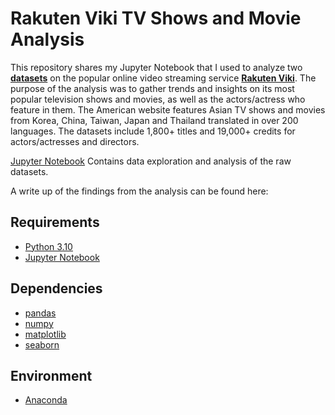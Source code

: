 # Rakuten Viki TV Shows and Movie Analysis

This repository shares my Jupyter Notebook that I used to analyze two **[datasets](https://www.kaggle.com/datasets/victorsoeiro/rakuten-tv-dramas-and-movies)** on the popular online video streaming service **[Rakuten Viki](https://www.viki.com/)**. The purpose of the analysis was to gather trends and insights on its most popular television shows and movies, as well as the actors/actress who feature in them. The American website features Asian TV shows and movies from Korea, China, Taiwan, Japan and Thailand translated in over 200 languages. The datasets include 1,800+ titles and 19,000+ credits for actors/actresses and directors. 

[Jupyter Notebook](https://github.com/JenniferFell1/rakuten_viki/blob/1211011ff530287f4a8ae33fe247daa0d2bcefcd/Rakuten.ipynb) Contains data exploration and analysis of the raw datasets.

A write up of the findings from the analysis can be found here:


## Requirements
- [Python 3.10](https://www.python.org/)
- [Jupyter Notebook](https://jupyter.org/)

## Dependencies
- [pandas](https://pandas.pydata.org/)
- [numpy](https://numpy.org/)
- [matplotlib](https://matplotlib.org/)
- [seaborn](https://seaborn.pydata.org/)

## Environment
- [Anaconda](https://www.anaconda.com/)
